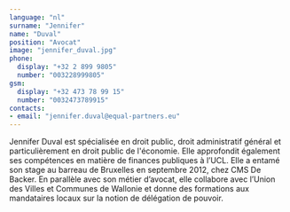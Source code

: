 ```yaml
---
language: "nl"
surname: "Jennifer"
name: "Duval"
position: "Avocat"
image: "jennifer_duval.jpg"
phone:
  display: "+32 2 899 9805"
  number: "003228999805"
gsm:
  display: "+32 473 78 99 15"
  number: "0032473789915"
contacts:
- email: "jennifer.duval@equal-partners.eu"
---
```

Jennifer Duval est spécialisée en droit public, droit administratif général et particulièrement en droit public de l'économie. Elle approfondit également ses compétences en matière de finances publiques à l’UCL. Elle a entamé son stage au barreau de Bruxelles en septembre 2012, chez CMS De Backer. En parallèle avec son métier d’avocat, elle collabore  avec l’Union des Villes et Communes de Wallonie et donne des formations aux mandataires locaux sur la notion de délégation de pouvoir.